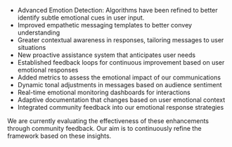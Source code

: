 - Advanced Emotion Detection: Algorithms have been refined to better identify subtle emotional cues in user input.
- Improved empathetic messaging templates to better convey understanding
- Greater contextual awareness in responses, tailoring messages to user situations
- New proactive assistance system that anticipates user needs
- Established feedback loops for continuous improvement based on user emotional responses
- Added metrics to assess the emotional impact of our communications
- Dynamic tonal adjustments in messages based on audience sentiment
- Real-time emotional monitoring dashboards for interactions
- Adaptive documentation that changes based on user emotional context
- Integrated community feedback into our emotional response strategies

We are currently evaluating the effectiveness of these enhancements through community feedback.
Our aim is to continuously refine the framework based on these insights.